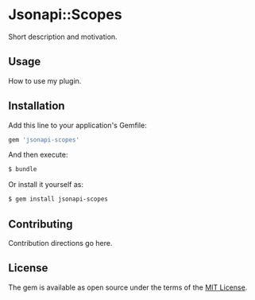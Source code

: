 # Jsonapi::Scopes
Short description and motivation.

## Usage
How to use my plugin.

## Installation
Add this line to your application's Gemfile:

```ruby
gem 'jsonapi-scopes'
```

And then execute:
```bash
$ bundle
```

Or install it yourself as:
```bash
$ gem install jsonapi-scopes
```

## Contributing
Contribution directions go here.

## License
The gem is available as open source under the terms of the [MIT License](https://opensource.org/licenses/MIT).
